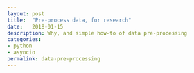 ```yaml
---
layout: post
title:  "Pre-process data, for research"
date:   2018-01-15
description: Why, and simple how-to of data pre-processing
categories:
- python
- asyncio
permalink: data-pre-processing
---
```


